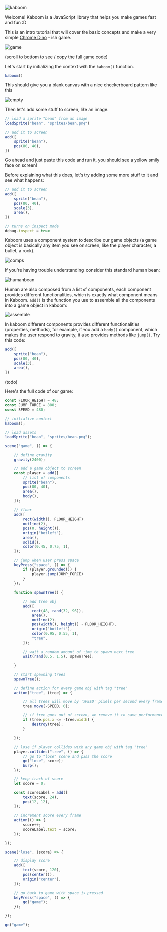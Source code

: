 ![kaboom](kaboom.png)

Welcome! Kaboom is a JavaScript library that helps you make games fast and fun :D

This is an intro tutorial that will cover the basic concepts and make a very simple [Chrome Dino](https://en.wikipedia.org/wiki/Dinosaur_Game) - ish game.

![game](learn/game.png)

(scroll to bottom to see / copy the full game code)

Let's start by initializing the context with the `kaboom()` function.

```js
kaboom()
```

This should give you a blank canvas with a nice checkerboard pattern like this

![empty](learn/empty.png)

Then let's add some stuff to screen, like an image.

```js
// load a sprite "bean" from an image
loadSprite("bean", "sprites/bean.png")

// add it to screen
add([
    sprite("bean"),
    pos(80, 40),
])
```

Go ahead and just paste this code and run it, you should see a yellow smily face on screen!

Before explaining what this does, let's try adding some more stuff to it and see what happens:

```js
// add it to screen
add([
    sprite("bean"),
    pos(80, 40),
    scale(3),
    area(),
])

// turns on inspect mode
debug.inspect = true
```

Kaboom uses a component system to describe our game objects (a game object is basically any item you see on screen, like the player character, a bullet, a rock).

![comps](learn/comps.png)

If you're having trouble understanding, consider this standard human bean:

![humanbean](learn/humanbean.png)

Human are also composed from a list of components, each component provides different functionalities, which is exactly what component means in Kaboom. `add()` is the function you use to assemble all the components into a game object in kaboom:

![assemble](learn/assemble.png)

In kaboom different components provides different functionalities (properties, methods), for example, if you add a `body()` component, which makes the user respond to gravity, it also provides methods like `jump()`. Try this code:

```js
add([
    sprite("bean"),
    pos(80, 40),
    scale(3),
    area(),
])
```

(todo)

Here's the full code of our game:

```js
const FLOOR_HEIGHT = 48;
const JUMP_FORCE = 800;
const SPEED = 480;

// initialize context
kaboom();

// load assets
loadSprite("bean", "sprites/bean.png");

scene("game", () => {

	// define gravity
	gravity(2400);

	// add a game object to screen
	const player = add([
		// list of components
		sprite("bean"),
		pos(80, 40),
		area(),
		body(),
	]);

	// floor
	add([
		rect(width(), FLOOR_HEIGHT),
		outline(2),
		pos(0, height()),
		origin("botleft"),
		area(),
		solid(),
		color(0.45, 0.75, 1),
	]);

	// jump when user press space
	keyPress("space", () => {
		if (player.grounded()) {
			player.jump(JUMP_FORCE);
		}
	});

	function spawnTree() {

		// add tree obj
		add([
			rect(48, rand(32, 96)),
			area(),
			outline(2),
			pos(width(), height() - FLOOR_HEIGHT),
			origin("botleft"),
			color(0.95, 0.55, 1),
			"tree",
		]);

		// wait a random amount of time to spawn next tree
		wait(rand(0.5, 1.5), spawnTree);

	}

	// start spawning trees
	spawnTree();

	// define action for every game obj with tag "tree"
	action("tree", (tree) => {

		// all trees will move by 'SPEED' pixels per second every frame
		tree.move(-SPEED, 0);

		// if tree goes out of screen, we remove it to save performance
		if (tree.pos.x <= -tree.width) {
			destroy(tree);
		}

	});

	// lose if player collides with any game obj with tag "tree"
	player.collides("tree", () => {
		// go to "lose" scene and pass the score
		go("lose", score);
		burp();
	});

	// keep track of score
	let score = 0;

	const scoreLabel = add([
		text(score, 24),
		pos(12, 12),
	]);

	// increment score every frame
	action(() => {
		score++;
		scoreLabel.text = score;
	});

});

scene("lose", (score) => {

	// display score
	add([
		text(score, 120),
		pos(center()),
		origin("center"),
	]);

	// go back to game with space is pressed
	keyPress("space", () => {
		go("game");
	});

});

go("game");
```
